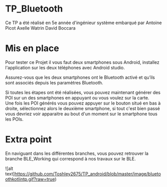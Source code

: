 # TP_Bluetooth
Ce TP a été réalisé en 5e année d'ingénieur système embarqué par Antoine Picot Axelle Watrin David Boccara

# Mis en place 
Pour tester ce Projet il vous faut deux smartphones sous Android, installez l'application sur les deux téléphones avec Android studio.  

Assurez-vous que les deux smartphones ont le Bluetooth activé et qu’ils sont associés depuis les paramètres Bluetooth.  

Si toutes les étapes ont été réalisées, vous pouvez maintenant générer des POI sur un des smartphones en appuyant ou vous voulez sur la carte.  
Une fois les POI générés vous pouvez appuyer sur le bouton situé en bas à droite, sélectionnez alors le deuxième smartphone, si tout c'est bien passé vous devriez voir apparaitre au bout d'un moment sur le smartphone tous les POIs.


# Extra point
En naviguant dans les différentes branches, vous pouvez retrouver la branche BLE_Working qui correspond à nos travaux sur le BLE.  


![alt text]https://github.com/Toshley2675/TP_android/blob/master/image/bluetoothkotlintp.gif?raw=true)
